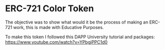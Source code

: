 # ERC-721 Color Token

The objective was to show what would it be the process of making an ERC-721 work, this is made with Educative Purposes.

To make this token I followed this DAPP University tutorial and packages: https://www.youtube.com/watch?v=YPbgjPPC1d0

